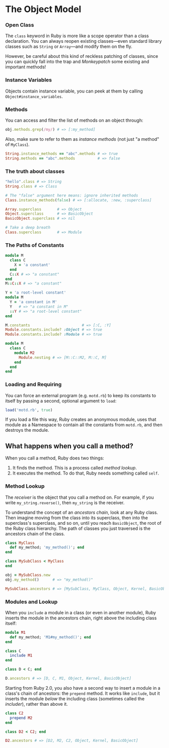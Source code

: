 The Object Model
================

### Open Class

The `class` keyword in Ruby is more like a scope operator than a class
declaration. You can always reopen existing classes—even standard library
classes such as `String` or `Array`—and modify them on the fly.

However, be careful about this kind of reckless patching of classes, since you
can quickly fall into the trap and _Monkeypatch_ some existing and important
methods!

### Instance Variables

Objects contain instance variable, you can peek at them by calling
`Object#instance_variables`.

### Methods

You can access and filter the list of methods on an object through:

```ruby
obj.methods.grep(/my/) # => [:my_method]
```

Also, make sure to refer to them as _instance methods_ (not just "a method" of
`MyClass`).

```ruby
String.instance_methods == "abc".methods # => true
String.methods == "abc".methods          # => false
```

### The truth about classes

```ruby
"hello".class # => String
String.class # => Class

# The "false" argument here means: ignore inherited methods
Class.instance_methods(false) # => [:allocate, :new, :superclass]

Array.superclass       # => Object
Object.superclass      # => BasicObject
BasicObject.superclass # => nil

# Take a deep breath
Class.superclass       # => Module
```

### The Paths of Constants

```ruby
module M
  class C
    X = 'a constant'
  end
  C::X # => "a constant"
end
M::C::X # => "a constant"

Y = 'a root-level constant'
module M
  Y = 'a constant in M'
  Y   # => "a constant in M"
  ::Y # => "a root-level constant"
end

M.constants                       # => [:C, :Y]
Module.constants.include? :Object # => true
Module.constants.include? :Module # => true

module M
  class C
    module M2
      Module.nesting # => [M::C::M2, M::C, M]
    end
  end
end
```

### Loading and Requiring

You can force an external program (e.g. `motd.rb`) to keep its constants to
itself by passing a second, optional argument to `load`:

```ruby
load('motd.rb', true)
```

If you load a file this way, Ruby creates an anonymous module, uses that module
as a Namespace to contain all the constants from `motd.rb`, and then destroys
the module.

What happens when you call a method?
------------------------------------

When you call a method, Ruby does two things:

1. It finds the method. This is a process called _method lookup_.
2. It executes the method. To do that, Ruby needs something called `self`.

### Method Lookup

The _receiver_ is the object that you call a method on. For example, if you
write `my_string.reverse()`, then `my_string` is the receiver.

To understand the concept of an _ancestors chain_, look at any Ruby class.
Then imagine moving from the class into its superclass, then into the
superclass's superclass, and so on, until you reach `BasicObject`, the root
of the Ruby class hierarchy. The path of classes you just traversed is the
ancestors chain of the class.

```ruby
class MyClass
  def my_method; 'my_method()'; end
end

class MySubClass < MyClass
end

obj = MySubClass.new
obj.my_method()      # => "my_method()"

MySubClass.ancestors # => [MySubClass, MyClass, Object, Kernel, BasicObject]
```

### Modules and Lookup

When you `include` a module in a class (or even in another module), Ruby
inserts the module in the ancestors chain, right above the including
class itself:

```ruby
module M1
  def my_method; 'M1#my_method()'; end
end

class C
  include M1
end

class D < C; end

D.ancestors # => [D, C, M1, Object, Kernel, BasicObject]
```

Starting from Ruby 2.0, you also have a second way to insert a module in a
class's chain of ancestors: the `prepend` method. It works like `include`,
but it inserts the module _below_ the including class (sometimes called the
_includer_), rather than above it.

```ruby
class C2
  prepend M2
end

class D2 < C2; end

D2.ancestors # => [D2, M2, C2, Object, Kernel, BasicObject]
```

